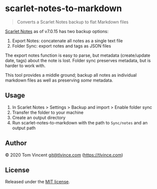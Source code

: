 # scarlet-notes-to-markdown

> Converts a Scarlet Notes backup to flat Markdown files

[Scarlet Notes][] as of v7.0.15 has two backup options:

1. Export Notes: concatenate all notes as a single text file
2. Folder Sync: export notes and tags as JSON files

The export notes function is easy to parse, but metadata (create/update
date, tags) about the note is lost. Folder sync preserves metadata, but
is harder to work with.

This tool provides a middle ground; backup all notes as individual
markdown files as well as preserving _some_ metadata.

[scarlet notes]: https://github.com/BijoySingh/Scarlet-Notes

## Usage

1. In Scarlet Notes > Settings > Backup and import > Enable folder sync
2. Transfer the folder to your machine
3. Create an output directory
4. Run scarlet-notes-to-markdown with the path to `Sync/notes` and an output path

## Author

© 2020 Tom Vincent <git@tlvince.com> (https://tlvince.com)

## License

Released under the [MIT license](https://tlvince.mit-license.org).
